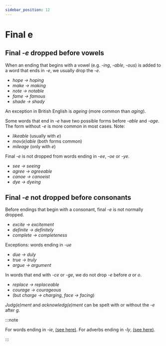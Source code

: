 ```yaml
---
sidebar_position: 12
---
```


# Final e

## Final *-e* dropped before vowels

When an ending that begins with a vowel (e.g. *\-ing*, *\-able*, *\-ous*) is added to a word that ends in *\-e*, we usually drop the *\-e*.

- *hope → hoping*
- *make → making*
- *note → notable*
- *fame → famous*
- *shade → shady*

An exception in British English is *ageing* (more common than *aging*).

Some words that end in *\-e* have two possible forms before *\-able* and *\-age*. The form without *\-e* is more common in most cases. Note:

- *likeable* (usually with *e*)
- *mov(e)able* (both forms common)
- *mileage* (only with *e*)

Final *\-e* is not dropped from words ending in *\-ee*, *\-oe* or *\-ye*.

- *see → seeing*
- *agree → agreeable*
- *canoe → canoeist*
- *dye → dyeing*

## Final *-e* not dropped before consonants

Before endings that begin with a consonant, final *\-e* is not normally dropped.

- *excite → excitement*
- *definite → definitely*
- *complete → completeness*

Exceptions: words ending in *\-ue*

- *due → duly*
- *true → truly*
- *argue → argument*

In words that end with *\-ce* or *\-ge*, we do not drop *\-e* before *a* or *o*.

- *replace → replaceable*
- *courage → courageous*
- (but *charge → charging*, *face → facing*)

*Judg(e)ment* and *acknowledg(e)ment* can be spelt with or without the *\-e* after *g*.

:::note

For words ending in *\-ie*, [(see here)](./y-and-i#changing-ie-to-y). For adverbs ending in *\-ly*, [(see here)](./ly).

:::
